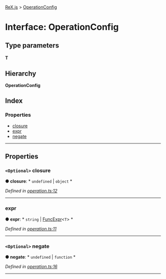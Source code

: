 [ReX.js](../README.md) > [OperationConfig](../interfaces/operationconfig.md)

# Interface: OperationConfig

## Type parameters
#### T 
## Hierarchy

**OperationConfig**

## Index

### Properties

* [closure](operationconfig.md#closure)
* [expr](operationconfig.md#expr)
* [negate](operationconfig.md#negate)

---

## Properties

<a id="closure"></a>

### `<Optional>` closure

**● closure**: * `undefined` &#124; `object`
*

*Defined in [operation.ts:12](https://github.com/areknawo/Rex/blob/cd201a2/src/operation.ts#L12)*

___
<a id="expr"></a>

###  expr

**● expr**: * `string` &#124; [FuncExpr](funcexpr.md)<`T`>
*

*Defined in [operation.ts:11](https://github.com/areknawo/Rex/blob/cd201a2/src/operation.ts#L11)*

___
<a id="negate"></a>

### `<Optional>` negate

**● negate**: * `undefined` &#124; `function`
*

*Defined in [operation.ts:16](https://github.com/areknawo/Rex/blob/cd201a2/src/operation.ts#L16)*

___

